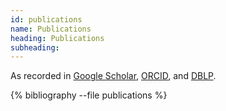 ```yaml
---
id: publications
name: Publications 
heading: Publications
subheading: 
---
```


As recorded in 
[Google Scholar](https://scholar.google.com/citations?user=2ZRBbG4AAAAJ&hl=en),
[ORCID](https://orcid.org/0000-0003-2485-2171), and
[DBLP](https://dblp.uni-trier.de/pers/hd/s/Sim:Hyogi).

{% bibliography --file publications %}

